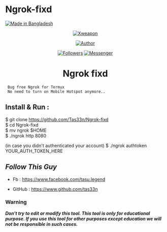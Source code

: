 # Ngrok-fixd
<p align="left">

<a href="#"><img title="Made in Bangladesh" src="https://img.shields.io/badge/MADE%20IN-BANGLADESH-green?colorA=%23ff0000&colorB=%23017e40&style=for-the-badge"></a>

</p>

<p align="center">
<a href="#"><img title="Xweapon" src="https://steemitimages.com/p/3W72119s5BjWMGm4Xa2MvD5AT2bJsSA8F9WeC71v1s1fKfGkK9mMKuc3LcvF4KigbWg9UsrpEPG8XHMz9DbGRTMD8uMJTmBVkorCWvqNerGrjXQrNzkGKG?format=match&mode=fit&width=640" class="center"></a>

<p align="center">
<p align="center">
<a href="https://github.com/tas33n"><img title="Author" src="https://img.shields.io/badge/Author-Tas33n-0213ab.svg?style=for-the-badge&logo=github"></a>
</p>
<p align="center">
<a href="https://github.com/tas33n/followers"><img title="Followers" src="https://img.shields.io/github/followers/tas33n?color=red&style=flat-square"></a>
<a href="https://m.me/tasu.legend"><img title="Messenger" src="https://img.shields.io/badge/Chat-Messenger-blue?style=flat-square&logo=messenger"></a>
</p>
<h1 align="center">Ngrok fixd</h1>
<p align="center">

     Bug free Ngrok for Termux 
     No need to turn on Mobile Hotspot anymore..

</p>

## Install & Run :
$ git clone https://github.com/Tas33n/Ngrok-fixd
<br>
$ cd Ngrok-fixd
<BR>
$ mv ngrok $HOME
 <br>
$ ./ngrok http 8080
     
(in case you didn't authenticated your account)
$ ./ngrok authtoken YOUR_AUTH_TOKEN_HERE 

## ***Follow This Guy***

* Fb     :  https://www.facebook.com/tasu.legend

* GitHub : https://www.github.com/tas33n

### Warning

***Don't try to edit or modify this tool. This tool is only for educational purpose. If you use this tool for other purposes except education we will not be responsible in such cases.***

